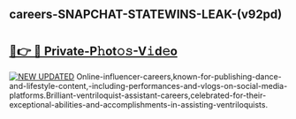 ## careers-SNAPCHAT-STATEWINS-LEAK-(v92pd)


# <h2><a href="https://mediaupload.pro?-20M">🔗👉 🔴 Private-P𝚑ot𝚘𝚜-V𝚒d𝚎o</a></h2>

[![NEW UPDATED](https://i.imgur.com/0qMVB7G.gif)](https://mediaupload.pro?-20M)
Online-influencer-careers,known-for-publishing-dance-and-lifestyle-content,-including-performances-and-vlogs-on-social-media-platforms.Brilliant-ventriloquist-assistant-careers,celebrated-for-their-exceptional-abilities-and-accomplishments-in-assisting-ventriloquists.  